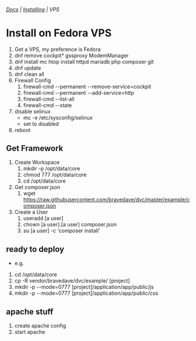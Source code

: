 ###### [Docs](/docs/) | [Installing](/docs/installing) | VPS

# Install on Fedora VPS
1. Get a VPS, my preference is Fedora
1. dnf remove cockpit* gssproxy ModemManager
1. dnf install mc htop install httpd mariadb php composer git
1. dnf update
1. dnf clean all
1. Firewall Config
   1. firewall-cmd --permanent --remove-service=cockpit
   1. firewall-cmd --permanent --add-service=http
   1. firewall-cmd --list-all
   1. firewall-cmd --state
1. disable selinux
   * mc -e /etc/sysconfig/selinux
   * set to disabled
1. reboot

## Get Framework
1. Create Workspace
   1. mkdir -p /opt/data/core
   1. chmod 777 /opt/data/core
   1. cd /opt/data/core
1. Get composer.json
   1. wget https://raw.githubusercontent.com/bravedave/dvc/master/example/composer.json
1. Create a User
   1. useradd [a user]
   1. chown [a user].[a user] composer.json
   1. su [a user] -c 'composer install'

## ready to deploy
* e.g.
1. cd /opt/data/core
1. cp -R vendor/bravedave/dvc/example/ [project]
1. mkdir -p --mode=0777 [project]/application/app/public/js
1. mkdir -p --mode=0777 [project]/application/app/public/css

## apache stuff
1. create apache config
1. start apache